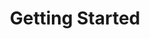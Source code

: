 ---
layout: pitch
title: Getting Started
description: |
  Start using assay.it with your GitHub account. Our Behavior as a Code example helps you to onboard with a service in a few seconds. 

image: /site-icon.png

##
## call for action
action:
  title: Sign In with GitHub
  link: https://github.com/login/oauth/authorize?client_id=6941f2acf659df65f37e&response_type=code&scope=repo%3Astatus&state=%7B%22vsn%22%3A%22v6%22%2C%22cid%22%3A%226941f2acf659df65f37e%22%2C%22url%22%3A%22https%3A%2F%2Fapi.assay.it%2Fauth%2Fhook%2Fgithub%22%2C%22acc%22%3A%22oss%22%2C%22upg%22%3Afalse%7D

##
##
hero:
  image: /images/setup_wizard.svg
  title: Getting Started
  description: |
    Let's get your start with <b>assay.it</b>. These few simple steps explain how to run a first quality check job. 

##
##
features:
  - title: Sign In with GitHub
    image: /images/getting-started/01-authorize.png
    description: |
      Please use your GitHub account to sign in with assay.it. It requires only access to your public profile, public repositories and commit status on repositories connected with assay.it. Later, you can upgrade the account with access to private repositories and organizations.

  - title: Fork Example
    image: /images/getting-started/02-fork.png
    description: |
      Use simple example application <a href="https://github.com/assay-it/blueprint-suite" target="_blank"><b>assay-it/sample.assay.it</b></a>. Fork it to your own GitHub account and then add to the service workspace. 

  - title: Confirm Quality
    image: /images/getting-started/03-confirm.png
    description: |
      Launch the quality assessment job for this example. It implements a minimal quality assessment using <a href="https://github.com/assay-it/blueprint-suite/blob/master/suite.go" target="_blank">Behavior as a Code</a>.

##
## big call for action footer
call:
  image: /images/hologram.svg
  title: Confirm Quality, Eliminate Risks.
  description: |
    <b>Get started for free. No credit card required.</b>
---
